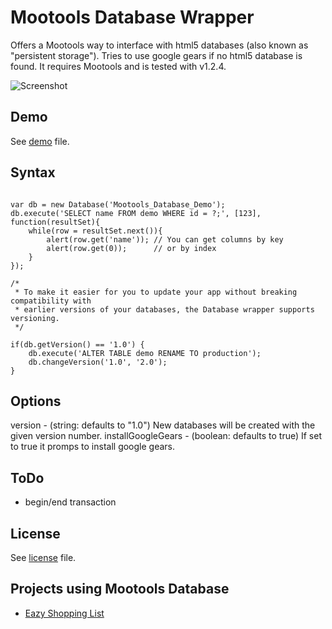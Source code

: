 Mootools Database Wrapper
===

Offers a Mootools way to interface with html5 databases (also known as "persistent storage").
Tries to use google gears if no html5 database is found.
It requires Mootools and is tested with v1.2.4.

![Screenshot](mootools-database/blob/master/mootools-database.png)


Demo
---

See [demo](mootools-database/blob/master/demos/index.html) file.

Syntax
---

<pre><code>
var db = new Database('Mootools_Database_Demo');
db.execute('SELECT name FROM demo WHERE id = ?;', [123], function(resultSet){
	while(row = resultSet.next()){
		alert(row.get('name')); // You can get columns by key
		alert(row.get(0));      // or by index
	}
});

/*
 * To make it easier for you to update your app without breaking compatibility with 
 * earlier versions of your databases, the Database wrapper supports versioning.
 */
 
if(db.getVersion() == '1.0') {
    db.execute('ALTER TABLE demo RENAME TO production');
    db.changeVersion('1.0', '2.0');
}
</code></pre>

Options
---

version            - (string: defaults to "1.0") New databases will be created with the given version number.
installGoogleGears - (boolean: defaults to true) If set to true it promps to install google gears.


ToDo
---

* begin/end transaction


License
---

See [license](mootools-database/blob/master/license) file.

Projects using Mootools Database
---

* [Eazy Shopping List](http://github.com/SunboX/EazyShoppingList)